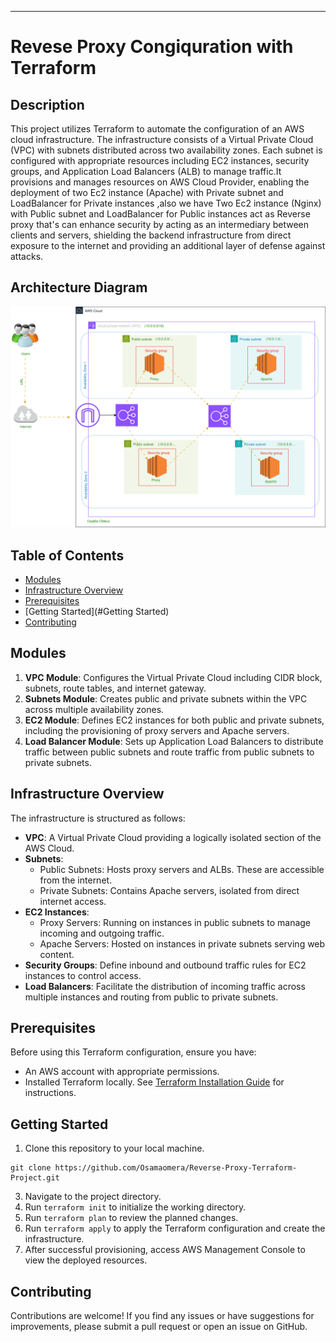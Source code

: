 ---

# Revese Proxy Congiquration with Terraform

## Description
This project utilizes Terraform to automate the configuration of an AWS cloud infrastructure. The infrastructure consists of a Virtual Private Cloud (VPC) with subnets distributed across two availability zones. Each subnet is configured with appropriate resources including EC2 instances, security groups, and Application Load Balancers (ALB) to manage traffic.It provisions and manages resources on AWS Cloud Provider, enabling the deployment of two Ec2 instance (Apache) with Private subnet and LoadBalancer for Private instances ,also we have Two Ec2 instance (Nginx) with Public subnet and LoadBalancer for Public instances act as Reverse proxy that's can enhance security by acting as an intermediary between clients and servers, shielding the backend infrastructure from direct exposure to the internet and providing an additional layer of defense against attacks.

## Architecture Diagram
![](ScreenShots/aws_terraform.drawio.svg)

## Table of Contents
- [Modules](#modules)
- [Infrastructure Overview](#infrastructure-overview)
- [Prerequisites](#prerequisites)
- [Getting Started](#Getting Started)
- [Contributing](#contributing)


## Modules
1. **VPC Module**: Configures the Virtual Private Cloud including CIDR block, subnets, route tables, and internet gateway.
2. **Subnets Module**: Creates public and private subnets within the VPC across multiple availability zones.
3. **EC2 Module**: Defines EC2 instances for both public and private subnets, including the provisioning of proxy servers and Apache servers.
4. **Load Balancer Module**: Sets up Application Load Balancers to distribute traffic between public subnets and route traffic from public subnets to private subnets.

## Infrastructure Overview
The infrastructure is structured as follows:

- **VPC**: A Virtual Private Cloud providing a logically isolated section of the AWS Cloud.
- **Subnets**:
  - Public Subnets: Hosts proxy servers and ALBs. These are accessible from the internet.
  - Private Subnets: Contains Apache servers, isolated from direct internet access.
- **EC2 Instances**:
  - Proxy Servers: Running on instances in public subnets to manage incoming and outgoing traffic.
  - Apache Servers: Hosted on instances in private subnets serving web content.
- **Security Groups**: Define inbound and outbound traffic rules for EC2 instances to control access.
- **Load Balancers**: Facilitate the distribution of incoming traffic across multiple instances and routing from public to private subnets.

## Prerequisites
Before using this Terraform configuration, ensure you have:
- An AWS account with appropriate permissions.
- Installed Terraform locally. See [Terraform Installation Guide](https://learn.hashicorp.com/tutorials/terraform/install-cli) for instructions.

## Getting Started
1. Clone this repository to your local machine.
  ```
  git clone https://github.com/Osamaomera/Reverse-Proxy-Terraform-Project.git
  ```
3. Navigate to the project directory.
4. Run `terraform init` to initialize the working directory.
5. Run `terraform plan` to review the planned changes.
6. Run `terraform apply` to apply the Terraform configuration and create the infrastructure.
7. After successful provisioning, access AWS Management Console to view the deployed resources.

## Contributing
Contributions are welcome! If you find any issues or have suggestions for improvements, please submit a pull request or open an issue on GitHub.
